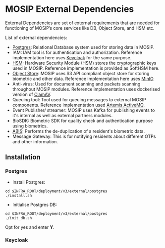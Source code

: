 # MOSIP External Dependencies

External Dependencies are set of external requirements that are needed for functioning of MOSIP’s core services like DB, Object Store, and HSM etc.

List of external dependencies:

* [Postgres](https://www.postgresql.org/): Relational Database system used for storing data in MOSIP.
* IAM: IAM tool is for authentication and authorization. Reference implementation here uses [Keycloak](https://www.keycloak.org/) for the  same purpose.
* [HSM](https://en.wikipedia.org/wiki/Hardware_security_module): Hardware Security Module (HSM) stores the cryptographic keys used in MOSIP. Reference implementation is provided as SoftHSM here.
* [Object Store](https://en.wikipedia.org/wiki/Object_storage): MOSIP uses S3 API compliant object store for storing biometric and other data. Reference implementation here uses [MinIO](https://min.io/).
* Anti-virus: Used for document scanning and packets scanning throughout MOSIP modules. Reference implementation uses dockerised version of [ClamAV](https://www.clamav.net/).
* Queuing tool: Tool used for queuing messages to external MOSIP components. Reference implementation used [Artemis ActiveMQ](https://activemq.apache.org/components/artemis/).
* Event Publisher/ streamer: MOSIP uses Kafka for publishing events to it's internal as well as external partners modules.
* BioSDK: Biometric SDK for quality check and authentication purpose using biometrics.
* [ABIS](https://docs.mosip.io/1.2.0/biometrics/abis): Performs the de-duplication of a resident's biometric data.
* Message Gateway: This is for notifying residents about different OTPs and other information.

## Installation

### Postgres

* Install Postgres:

~~~
cd $INFRA_ROOT/deployment/v3/external/postgres
./install.sh
~~~

* Initialise Postgres DB:

~~~
cd $INFRA_ROOT/deployment/v3/external/postgres
./init_db.sh
~~~

Opt for yes and enter **Y**.

### Keycloak



